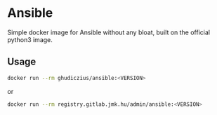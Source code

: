 # Ansible

Simple docker image for Ansible without any bloat, built on the official python3 image.

## Usage

```sh
docker run --rm ghudiczius/ansible:<VERSION>
```

or

```sh
docker run --rm registry.gitlab.jmk.hu/admin/ansible:<VERSION>
```
